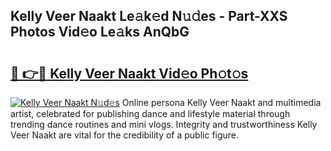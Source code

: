 ## Kelly Veer Naakt Le𝚊k𝚎d N𝚞𝚍es - Part-XXS Photos Vid𝚎o Le𝚊ks AnQbG

# <h2><a href="http://fb5j6es.evod.top/?m=Kelly+Veer+Naakt">🔗 👉🔴 Kelly Veer Naakt Vid𝚎o Ph𝚘t𝚘s</a></h2>

[![Kelly Veer Naakt N𝚞d𝚎s](https://i.imgur.com/8V9OHl7.gif)](http://fb5j6es.evod.top/?m=Kelly+Veer+Naakt)
Online persona Kelly Veer Naakt and multimedia artist, celebrated for publishing dance and lifestyle material through trending dance routines and mini vlogs. Integrity and trustworthiness Kelly Veer Naakt are vital for the credibility of a public figure. 
